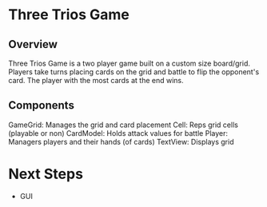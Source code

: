# Three Trios Game
## Overview
Three Trios Game is a two player game built on a custom size board/grid.
Players take turns placing cards on the grid and battle to flip the opponent's card.
The player with the most cards at the end wins.

## Components
GameGrid: Manages the grid and card placement
Cell: Reps grid cells (playable or non)
CardModel: Holds attack values for battle
Player: Managers players and their hands (of cards)
TextView: Displays grid

# Next Steps
- GUI